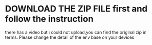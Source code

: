 # DOWNLOAD THE ZIP FILE first and follow the instruction
there has a video but i could not upload,you can find the original zip in terms.
Please change the detail of the env base on your devices
